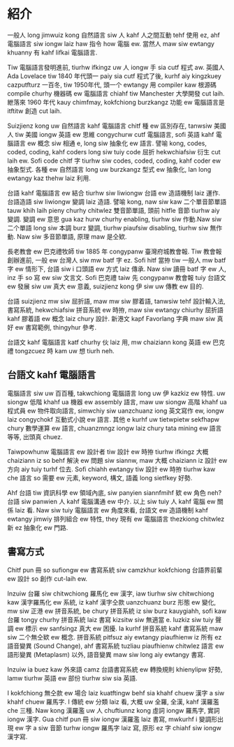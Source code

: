 # 紹介

一般人 long jimwuiz kong 自然語言 siw 人 kahf 人之間互動 tehf 使用 ez, ahf 電腦語言 siw iongw laiz haw 指令 how 電腦 ew. 當然人 maw siw ewtangy khuanny 有 kahf lifkai 電腦語言.

Tiw 電腦語言發明進前, tiurhw ifkingz uw 人 iongw 手 sia cutf 程式 aw. 英國人 Ada Lovelace tiw 1840 年代頭一 paiy sia cutf 程式了後, kurhf aiy kingzkuey cazputfturz 一百冬, tiw 1950年代, 頭一个 ewtangy 用 compiler kaw 根源碼 compile churhy 機器碼 ew 電腦語言 chiahf tiw Manchester 大學開發 cut laih. 紲落來 1960 年代 kauy chimfmay, kokfchiong burzkangz 功能 ew 電腦語言是 itftitw 創造 cut laih.

Suizjienz kong uw 自然語言 kahf 電腦語言 chitf 種 ew 區別存在, tanwsiw 美國人 tiw 美國 iongw 英語 ew 思維 congychurw cutf 電腦語言, sofi 英語 kahf 電腦語言 ew 概念 siw 相通 e, long siw 抽象化 ew 語言. 譬喻 kong, codes, coded, coding, kahf coders long siw tuiy code 屈折 hekwchiafsiw 衍生 cut laih ew. Sofi code chitf 字 tiurhw siw codes, coded, coding, kahf coder ew 抽象型式. 各種 ew 自然語言 long uw burzkangz 型式 ew 抽象化, lan long ewtangy kaz thehw laiz 利用.

台語 kahf 電腦語言 ew 結合 tiurhw siw liwiongw 台語 ew 造語機制 laiz 運作. 台語造語 siw liwiongw 變調 laiz 造語. 譬喻 kong, naw siw kaw 二个單音節單語 tauw khih laih pieny churhy chitwlez 雙音節單語, 頭前 hitfle 音節 tiurhw aiy 變調. 變調 ew 意思 gua kaz hurw churhy enabling, tiurhw siw 作動.Naw siw 二个單語 long siw 本調 burz 變調, tiurhw piaufsiw disabling, tiurhw siw 無作動. Naw siw 多音節單語, 原理 maw 是仝欵.

長老教會 ew 巴克禮牧師 tiw 1885 年 congypanw 臺灣府城教會報. Tiw 教會報創辦進前, 一般 ew 台灣人 siw mw batf 字 ez. Sofi hitf 當拵 tiw 一般人 mw batf 字 ew 情形下, 台語 siw i 口頭語 ew 方式 laiz 傳承. Naw siw 讀冊 batf 字 ew 人, inz 手 so 寫 ew siw 文言文. Sofi 巴克禮 taiw 先 congypanw 教會報 tuiy 台語文 ew 發展 siw uw 真大 ew 意義, suizjienz kong 伊 siw uw 傳教 ew 目的.

台語 suizjienz mw siw 屈折語, maw mw siw 膠着語, tanwsiw tehf 設計輸入法, 書寫系統, hekwchiafsiw 拼音系統 ew 時拵, maw siw ewtangy chiurhy 屈折語 kahf 膠着語 ew 概念 laiz chury 設計. 新港文 kapf Favorlang 字典 maw siw 真好 ew 書寫範例, thingyhur 參考.

台語文 kahf 電腦語言 katf churhy 伙 laiz 用, mw chaiziann kong 英語 ew 巴克禮 tongzcuez 時 kam uw 想 tiurh neh.

## 台語文 kahf 電腦語言

電腦語言 siw uw 百百種, takwchiong 電腦語言 long uw 伊 kazkiz ew 特性. uw siongw 低階 khahf ua 機器 ew assembly 語言, maw uw siongw 高階 khahf ua 程式員 ew 物件取向語言, simwchiy siw uanzchuanz iong 英文寫作 ew, iongw laiz congychokf 互動式小說 ew 語言. 其他 e kurhf uw tietwpietw sekfhapw chury 數學運算 ew 語言, chuanzmngz iongw laiz chury tata mining ew 語言等等, 出頭真 chuez.

Taiwpowhunw 電腦語言 ew 設計者 tiw 設計 ew 時拵 tiurhw ifkingz 大概 chaiziann iz so behf 解決 ew 問題 siw siannw, maw 大概 chaiziann iz 設計 ew 方向 aiy tuiy turhf 位去. Sofi chiahh ewtangy tiw 設計 ew 時拵 tiurhw kaw che 語言 so 需要 ew 元素, keyword, 構文, 語義 long sietfkey 好勢.

Ahf 台語 tiw 資訊科學 ew 領域內底, siw panyien siannfmihf 欵 ew 角色 neh? 台語 siw panwien 人 kahf 電腦溝通 ew 中介. 以上 siw tuiy 人 kahf 電腦 ew 關係 laiz 看. Naw siw tuiy 電腦語言 ew 角度來看, 台語文 ew 造語機制 kahf ewtangy jimwiy 排列組合 ew 特性, they 現有 ew 電腦語言 thezkiong chitwlez 新 ez 抽象化 ew 門路.

## 書寫方式

Chitf pun 冊 so sufiongw ew 書寫系統 siw camzkhur kokfchiong 台語界前輩 ew 設計 so 創作 cut-laih ew.

Inzuiw 台羅 siw chitwchiong 羅馬化 ew 漢字, iaw tiurhw siw chitwchiong kaw 漢字羅馬化 ew 系統, iz kahf 漢字仝款 uanzchuanz burz 形態 ew 變化, mw siw 正港 ew 拼音系統, be chury 拼音系統 iz siw burz kauygiahh, sofi kaw 台羅 tongy churhy 拼音系統 laiz 書寫 kizsitw siw 無適當 e. Iuzkiz siw tuiy 聲調 ew 標示 ew sanfsingz 真大 ew 困擾. Ia kurhf 拼音系統 kahf 書寫系統 maw siw 二个無仝欵 ew 概念. 拼音系統 pitfsuz aiy ewtangy piaufhienw iz  所有 ez 語音變異 (Sound Change), ahf 書寫系統 tuzliau piaufhienw chitwlez 語言 ew 語形變異 (Metaplasm) 以外, 語音變異 maw siw long aiy ewtangy 書寫.

Inzuiw ia buez kaw 外來語 camz 台語書寫系統 ew 轉換規則 khienylipw 好勢, lamw tiurhw 英語 ew 部份 tiurhw siw sia 英語.

I kokfchiong 無仝款 ew 場合 laiz kuatftingw behf sia khahf chuew 漢字 a siw khahf chuew 羅馬字. I 傳統 ew 分類 laiz 看, 大概 uw 全羅, 全漢, kahf 漢羅濫 che 三種. Naw kong 漢羅濫 uw 人 chuftiunnz kong 虛詞 iongw 羅馬字, 實詞 iongw 漢字. Gua chitf pun 冊 siw iongw 漢羅濫 laiz 書寫, mwkurhf i 變調形出現 ew 字 a siw 音節 turhw iongw 羅馬字 laiz 寫, 原形 ez 字 chiahf siw iongw 漢字寫.
